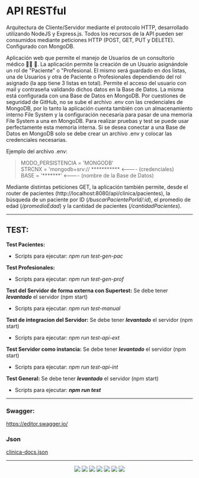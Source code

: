 # API RESTful

Arquitectura de Cliente/Servidor mediante el protocolo HTTP, desarrollado utilizando NodeJS y Express.js. 
Todos los recursos de la API pueden ser consumidos mediante peticiones HTTP (POST, GET, PUT y DELETE). 
Configurado con MongoDB.

Aplicación web que permite el manejo de Usuarios de un consultorio médico :man_health_worker: :hospital:. La aplicación permite la creación de un Usuario asignándole un rol de "Paciente" o "Profesional. El mismo será guardado en dos listas, una de Usuarios y otra de Paciente o Profesionales dependiendo del rol asignado (la app tiene 3 listas en total). Permite el acceso del usuario con mail y contraseña validando dichos datos en la Base de Datos. La misma está configurada con una Base de Datos en MongoDB. Por cuestiones de seguridad de GitHub, no se sube el archivo .env con las credenciales de MongoDB, por lo tanto la aplicación cuenta también con un almacenamiento interno File System y la configuración necesaria para pasar de una memoria File System a una en MongoDB. Para realizar pruebas y test se puede usar perfectamente esta memoria interna. Si se desea conectar a una Base de Datos en MongoDB solo se debe crear un archivo .env y colocar las credenciales necesarias.

Ejemplo del archivo .env:
> MODO_PERSISTENCIA = 'MONGODB'  
STRCNX = 'mongodb+srv:// *********** <---- (credenciales)         
BASE = '*******' <---- (nombre de la Base de Datos)


Mediante distintas peticiones GET, la aplicación también permite, desde el router de pacientes (http://localhost:8080/api/clinica/pacientes), la búsqueda de un paciente por ID (_/buscarPacientePorId/:id_), el promedio de edad (_/promedioEdad_) y la cantidad de pacientes (_/cantidadPacientes_). 

---

## TEST:
**Test Pacientes:**

* Scripts para ejecutar: _npm run test-gen-pac_ 

**Test Profesionales:**

* Scripts para ejecutar: _npm run test-gen-prof_

**Test del Servidor de forma externa con Supertest:** Se debe tener **_levantado_** el servidor (npm start)
* Scripts para ejecutar: _npm run test-manual_

**Test de integracion del Servidor:** Se debe tener **_levantado_** el servidor (npm start)
* Scripts para ejecutar: _npm run test-api-ext_

**Test Servidor como instancia:** Se debe tener **_levantado_** el servidor (npm start)
* Scripts para ejecutar: _npm run test-api-int_

**Test General:** Se debe tener **_levantado_** el servidor (npm start)
* Scripts para ejecutar: ***npm run test***


---


### Swagger: 
https://editor.swagger.io/

### Json
[clinica-docs.json](https://github.com/chiaracx/TP2_tpfinal/files/13453297/clinica-docs.json)


---

<div align="center">
  
<img src="https://img.shields.io/badge/JavaScript-323330?style=for-the-badge&logo=javascript&logoColor=F7DF1E" />

<img src="https://img.shields.io/badge/HTML5-E34F26?style=for-the-badge&logo=html5&logoColor=white" />

<img src="https://img.shields.io/badge/Express%20js-000000?style=for-the-badge&logo=express&logoColor=white" />

<img src="https://img.shields.io/badge/Node%20js-339933?style=for-the-badge&logo=nodedotjs&logoColor=white" />

<img src="https://img.shields.io/badge/MongoDB-4EA94B?style=for-the-badge&logo=mongodb&logoColor=white" />

<img src="https://img.shields.io/badge/VSCode-0078D4?style=for-the-badge&logo=visual%20studio%20code&logoColor=white" />

<img src="https://img.shields.io/badge/Postman-FF6C37?style=for-the-badge&logo=Postman&logoColor=white" />

</div
  
---

